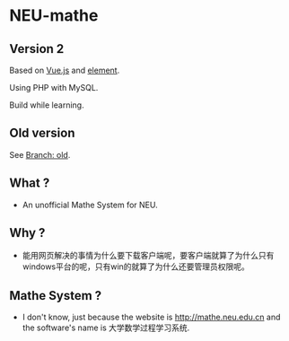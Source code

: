 # NEU-mathe

## Version 2

Based on [Vue.js](https://github.com/vuejs/vue) and [element](https://github.com/ElemeFE/element).

Using PHP with MySQL.

Build while learning.

## Old version

See [Branch: old](https://github.com/Haizs/NEU-mathe/tree/old).

## What ?

* An unofficial Mathe System for NEU.

## Why ?

* 能用网页解决的事情为什么要下载客户端呢，要客户端就算了为什么只有windows平台的呢，只有win的就算了为什么还要管理员权限呢。

## Mathe System ?

* I don't know, just because the website is http://mathe.neu.edu.cn and the software's name is 大学数学过程学习系统.

